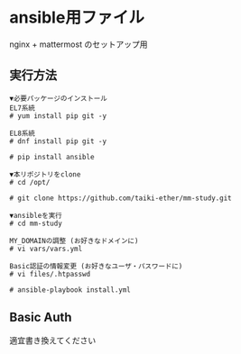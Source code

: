# ansible用ファイル
nginx + mattermost のセットアップ用

## 実行方法
```
▼必要パッケージのインストール
EL7系統
# yum install pip git -y

EL8系統
# dnf install pip git -y

# pip install ansible

▼本リポジトリをclone
# cd /opt/

# git clone https://github.com/taiki-ether/mm-study.git

▼ansibleを実行
# cd mm-study

MY_DOMAINの調整 (お好きなドメインに)
# vi vars/vars.yml

Basic認証の情報変更 (お好きなユーザ・パスワードに)
# vi files/.htpasswd

# ansible-playbook install.yml
```

## Basic Auth
適宜書き換えてください
